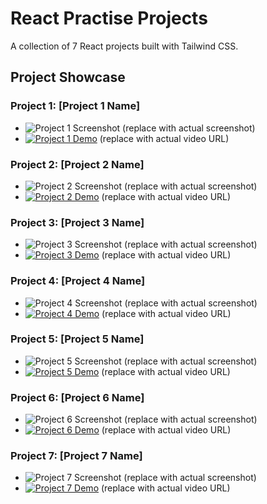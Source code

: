 # React Practise Projects

A collection of 7 React projects built with Tailwind CSS.

## Project Showcase

### Project 1: [Project 1 Name]

- ![Project 1 Screenshot](https://via.placeholder.com/350x150) (replace with actual screenshot)
- [![Project 1 Demo](https://via.placeholder.com/150x100)](https://example.com/project1_demo.mp4) (replace with actual video URL)

### Project 2: [Project 2 Name]

- ![Project 2 Screenshot](https://via.placeholder.com/350x150) (replace with actual screenshot)
- [![Project 2 Demo](https://via.placeholder.com/150x100)](https://example.com/project2_demo.mp4) (replace with actual video URL)

### Project 3: [Project 3 Name]

- ![Project 3 Screenshot](https://via.placeholder.com/350x150) (replace with actual screenshot)
- [![Project 3 Demo](https://via.placeholder.com/150x100)](https://example.com/project3_demo.mp4) (replace with actual video URL)

### Project 4: [Project 4 Name]

- ![Project 4 Screenshot](https://via.placeholder.com/350x150) (replace with actual screenshot)
- [![Project 4 Demo](https://via.placeholder.com/150x100)](https://example.com/project4_demo.mp4) (replace with actual video URL)

### Project 5: [Project 5 Name]

- ![Project 5 Screenshot](https://via.placeholder.com/350x150) (replace with actual screenshot)
- [![Project 5 Demo](https://via.placeholder.com/150x100)](https://example.com/project5_demo.mp4) (replace with actual video URL)

### Project 6: [Project 6 Name]

- ![Project 6 Screenshot](https://via.placeholder.com/350x150) (replace with actual screenshot)
- [![Project 6 Demo](https://via.placeholder.com/150x100)](https://example.com/project6_demo.mp4) (replace with actual video URL)

### Project 7: [Project 7 Name]

- ![Project 7 Screenshot](https://via.placeholder.com/350x150) (replace with actual screenshot)
- [![Project 7 Demo](https://via.placeholder.com/150x100)](https://example.com/project7_demo.mp4) (replace with actual video URL)
